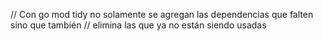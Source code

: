 // Con go mod tidy no solamente se agregan las dependencias que falten sino que también
// elimina las que ya no están siendo usadas